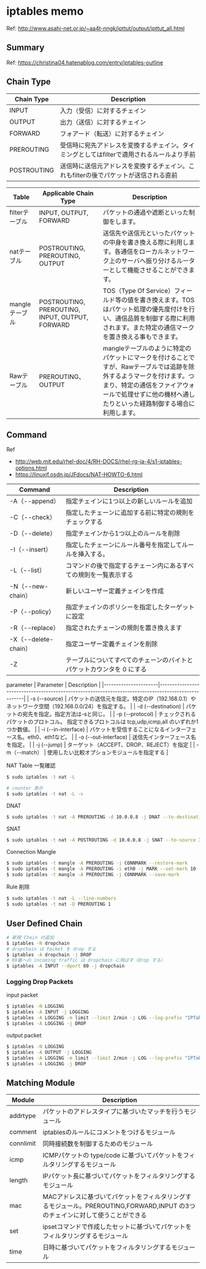 # iptables memo
Ref: http://www.asahi-net.or.jp/~aa4t-nngk/ipttut/output/ipttut_all.html

## Summary
Ref: https://christina04.hatenablog.com/entry/iptables-outline

## Chain Type
| Chain Type        | Description                                                                                |
|-------------|--------------------------------------------------------------------------------------------|
| INPUT       | 入力（受信）に対するチェイン                                                               |
| OUTPUT      | 出力（送信）に対するチェイン                                                               |
| FORWARD     | フォアード（転送）に対するチェイン                                                         |
| PREROUTING  | 受信時に宛先アドレスを変換するチェイン。タイミングとしてはfilterで適用されるルールより手前 |
| POSTROUTING | 送信時に送信元アドレスを変換するチェイン。これもfilterの後でパケットが送信される直前       |


| Table          | Applicable Chain Type                           | Description                                                                                                                                                                                                                  |
|----------------|-------------------------------------------------|------------------------------------------------------------------------------------------------------------------------------------------------------------------------------------------------------------------------------|
| filterテーブル | INPUT, OUTPUT, FORWARD                          | パケットの通過や遮断といった制御をします。                                                                                                                                                                                   |
| natテーブル    | POSTROUTING, PREROUTING, OUTPUT                 | 送信先や送信元といったパケットの中身を書き換える際に利用します。各通信をローカルネットワーク上のサーバへ振り分けるルーターとして機能させることができます。                                                                  |
| mangleテーブル | POSTROUTING, PREROUTING, INPUT, OUTPUT, FORWARD | TOS（Type Of Service）フィールド等の値を書き換えます。TOSはパケット処理の優先度付けを行い、通信品質を制御する際に利用されます。また特定の通信マークを置き換える事もできます。                                                |
| Rawテーブル    | PREROUTING、OUTPUT                              | mangleテーブルのように特定のパケットにマークを付けることですが、Rawテーブルでは追跡を除外するようマークを付けます。つまり、特定の通信をファイアウォールで処理せずに他の機材へ通したりといった経路制御する場合に利用します。 |

## Command
Ref
* http://web.mit.edu/rhel-doc/4/RH-DOCS/rhel-rg-ja-4/s1-iptables-options.html
* https://linuxjf.osdn.jp/JFdocs/NAT-HOWTO-6.html

| Command              | Description                                                           |
|----------------------|-----------------------------------------------------------------------|
| -A（--append）       | 指定チェインに1つ以上の新しいルールを追加                             |
| -C（--check）        | 指定したチェーンに追加する前に特定の規則をチェックする                |
| -D（--delete）       | 指定チェインから1つ以上のルールを削除                                 |
| -I（--insert）       | 指定したチェーンにルール番号を指定してルールを挿入する。              |
| -L（--list）         | コマンドの後で指定するチェーン内にあるすべての規則を一覧表示する      |
| -N（--new-chain）    | 新しいユーザー定義チェインを作成                                      |
| -P（--policy）       | 指定チェインのポリシーを指定したターゲットに設定                      |
| -R（--replace）      | 指定されたチェーンの規則を置き換えます                                |
| -X（--delete-chain） | 指定ユーザー定義チェインを削除                                        |
| -Z                   | テーブルについてすべてのチェーンのバイトとパケットカウンタを 0 にする |

parameter
| Parameter            | Description                                                                                         |
|----------------------|-----------------------------------------------------------------------------------------------------|
| -s (--source)        | パケットの送信元を指定。特定のIP（192.168.0.1）やネットワーク空間（192.168.0.0/24）を指定する。     |
| -d (--destination)   | パケットの宛先を指定。指定方法は-sと同じ。                                                          |
| -p (--protocol)      | チェックされるパケットのプロトコル。 指定できるプロトコルは tcp,udp,icmp,all のいずれか1つか数値。 |
| -i (--in-interface)  | パケットを受信することになるインターフェース名。eth0、eth1など。                                    |
| -o (--out-interface) | 送信先インターフェース名を指定。                                                                    |
| -j (--jump)          | ターゲット（ACCEPT、DROP、REJECT）を指定                                                            |
| -m（--match）        | 使用したい比較オプションモジュールを指定する                                                        |

NAT Table 一覧確認
```bash
$ sudo iptables -t nat -L

# counter 表示
$ sudo iptables -t nat -L -v
```

DNAT
```bash
$ sudo iptables -t nat -A PREROUTING -d 10.0.0.8 -j DNAT --to-destination 10.0.0.9
```

SNAT
```bash
$ sudo iptables -t nat -A POSTROUTING -d 10.0.0.8 -j SNAT --to-source 10.0.0.9
```

Connection Mangle
```bash
$ sudo iptables -t mangle -A PREROUTING -j CONNMARK --restore-mark
$ sudo iptables -t mangle -A PREROUTING -i eth0 -j MARK --set-mark 10
$ sudo iptables -t mangle -A PREROUTING -j CONNMARK --save-mark
```

Rule 削除
```bash
$ sudo iptables -t nat -L --line-numbers
$ sudo iptables -t nat -D PREROUTING 1
```

## User Defined Chain
```bash
# 新規 Chain の追加
$ iptables -N dropchain
# dropchain は Packet を drop する
$ iptables -A dropchain -j DROP
# 80番への incoming traffic は dropchain に飛ばす（drop する）
$ iptables -A INPUT --dport 80 -j dropchain
```

### Logging Drop Packets
input packet
```bash
$ iptables -N LOGGING
$ iptables -A INPUT -j LOGGING
$ iptables -A LOGGING -m limit --limit 2/min -j LOG --log-prefix "IPTables-Dropped: " --log-level 4
$ iptables -A LOGGING -j DROP
```

output packet
```bash
$ iptables -N LOGGING
$ iptables -A OUTPUT -j LOGGING
$ iptables -A LOGGING -m limit --limit 2/min -j LOG --log-prefix "IPTables-Dropped: " --log-level 4
$ iptables -A LOGGING -j DROP
```

## Matching Module
| Module    | Description                                                                                                                   |
|-----------|-------------------------------------------------------------------------------------------------------------------------------|
| addrtype  | パケットのアドレスタイプに基づいたマッチを行うモジュール                                                                      |
| comment   | iptablesのルールにコメントをつけるモジュール                                                                                  |
| connlimit | 同時接続数を制御するためのモジュール                                                                                          |
| icmp      | ICMPパケットの type/code に基づいてパケットをフィルタリングするモジュール                                                     |
| length    | IPパケット長に基づいてパケットをフィルタリングするモジュール                                                                  |
| mac       | MACアドレスに基づいてパケットをフィルタリングするモジュール。PREROUTING,FORWARD,INPUT の3つのチェインに対して使うことができる |
| set       | ipsetコマンドで作成したセットに基づいてパケットをフィルタリングするモジュール                                                 |
| time      | 日時に基づいてパケットをフィルタリングするモジュール                                                                          |

